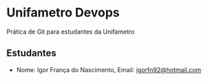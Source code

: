 # Unifametro Devops

Prática de Git para estudantes da Unifametro

## Estudantes
- Nome: Igor França do Nascimento, 
  Email: igorfn92@hotmail.com 
